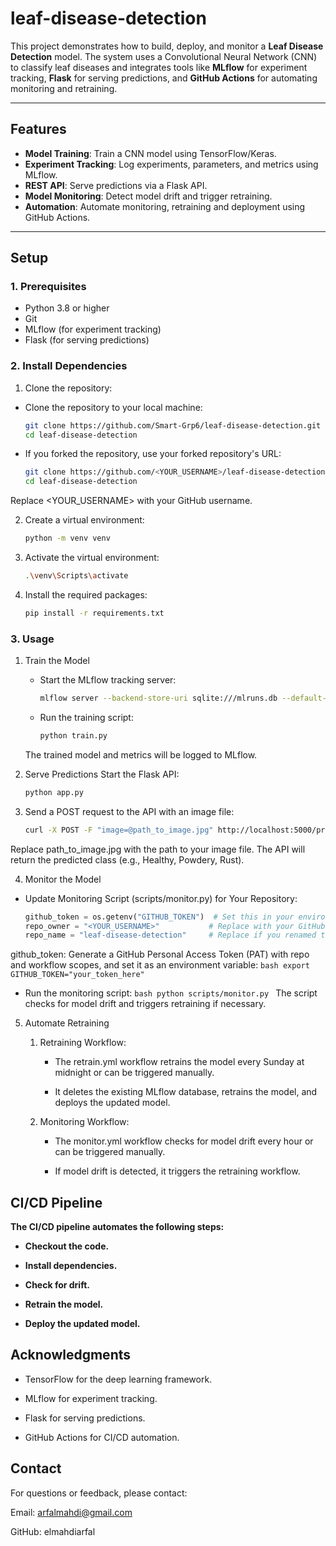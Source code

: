 # leaf-disease-detection

This project demonstrates how to build, deploy, and monitor a **Leaf Disease Detection** model. The system uses a Convolutional Neural Network (CNN) to classify leaf diseases and integrates tools like **MLflow** for experiment tracking, **Flask** for serving predictions, and **GitHub Actions** for automating monitoring and retraining.

---

## **Features**

- **Model Training**: Train a CNN model using TensorFlow/Keras.
- **Experiment Tracking**: Log experiments, parameters, and metrics using MLflow.
- **REST API**: Serve predictions via a Flask API.
- **Model Monitoring**: Detect model drift and trigger retraining.
- **Automation**: Automate monitoring, retraining and deployment using GitHub Actions.

---

## **Setup**

### **1. Prerequisites**
- Python 3.8 or higher
- Git
- MLflow (for experiment tracking)
- Flask (for serving predictions)

### **2. Install Dependencies**
1. Clone the repository:
- Clone the repository to your local machine:
   ```bash
   git clone https://github.com/Smart-Grp6/leaf-disease-detection.git
   cd leaf-disease-detection
   ```
- If you forked the repository, use your forked repository's URL:
   ```bash
   git clone https://github.com/<YOUR_USERNAME>/leaf-disease-detection.git
   cd leaf-disease-detection
   ```
Replace <YOUR_USERNAME> with your GitHub username.

2. Create a virtual environment:
   ```bash
   python -m venv venv
   ```
3. Activate the virtual environment:
   ```bash
   .\venv\Scripts\activate
   ```
4. Install the required packages:
   ```bash
   pip install -r requirements.txt
   ```
### **3. Usage**
1. Train the Model
   - Start the MLflow tracking server:
      ```bash
      mlflow server --backend-store-uri sqlite:///mlruns.db --default-artifact-root ./mlruns
      ```
   - Run the training script:
      ```bash
      python train.py
      ```
   The trained model and metrics will be logged to MLflow.

2. Serve Predictions
   Start the Flask API:
      ```bash
      python app.py
      ```
3. Send a POST request to the API with an image file:
   ```bash
   curl -X POST -F "image=@path_to_image.jpg" http://localhost:5000/predict
   ```
Replace path_to_image.jpg with the path to your image file.
The API will return the predicted class (e.g., Healthy, Powdery, Rust).

4. Monitor the Model
- Update Monitoring Script (scripts/monitor.py) for Your Repository:
   ```python
   github_token = os.getenv("GITHUB_TOKEN")  # Set this in your environment
   repo_owner = "<YOUR_USERNAME>"           # Replace with your GitHub username
   repo_name = "leaf-disease-detection"     # Replace if you renamed the repository
   ```
github_token: Generate a GitHub Personal Access Token (PAT) with repo and workflow scopes, and set it as an environment variable:
      ```bash
      export GITHUB_TOKEN="your_token_here"
       ```
- Run the monitoring script:
      ```bash
      python scripts/monitor.py
      ```
The script checks for model drift and triggers retraining if necessary.

5. Automate Retraining
   1. Retraining Workflow:

      - The retrain.yml workflow retrains the model every Sunday at midnight or can be triggered manually.

      - It deletes the existing MLflow database, retrains the model, and deploys the updated model.


   2. Monitoring Workflow:

      - The monitor.yml workflow checks for model drift every hour or can be triggered manually.

      - If model drift is detected, it triggers the retraining workflow.

## **CI/CD Pipeline**
**The CI/CD pipeline automates the following steps:**

   - **Checkout the code.**

   - **Install dependencies.**

   - **Check for drift.**

   - **Retrain the model.**

   - **Deploy the updated model.**


## **Acknowledgments**
   - TensorFlow for the deep learning framework.

   - MLflow for experiment tracking.

   - Flask for serving predictions.

   - GitHub Actions for CI/CD automation.

## **Contact**
For questions or feedback, please contact:

Email: arfalmahdi@gmail.com

GitHub: elmahdiarfal
